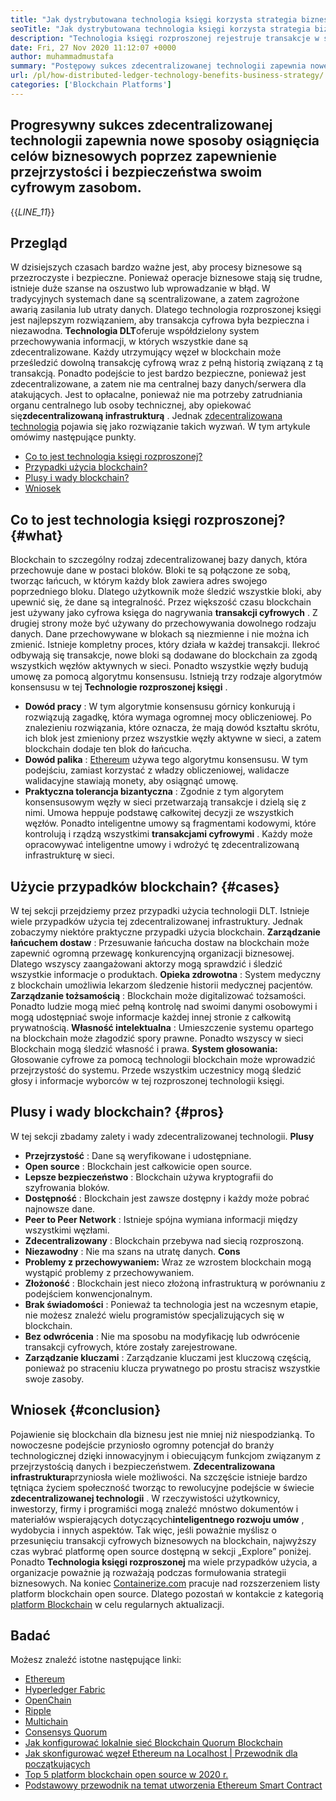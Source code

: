```yaml
---
title: "Jak dystrybutowana technologia księgi korzysta strategia biznesowa" 
seoTitle: "Jak dystrybutowana technologia księgi korzysta strategia biznesowa" 
description: "Technologia księgi rozproszonej rejestruje transakcje w sposób możliwy do identyfikowania. W tym artykule mówi się o wpływie zdecentralizowanej technologii na biznes." 
date: Fri, 27 Nov 2020 11:12:07 +0000
author: muhammadmustafa
summary: "Postępowy sukces zdecentralizowanej technologii zapewnia nowe sposoby osiągnięcia celów biznesowych poprzez zapewnienie przejrzystości i wzmacniacza; Bezpieczeństwo swoich aktywów cyfrowych." 
url: /pl/how-distributed-ledger-technology-benefits-business-strategy/
categories: ['Blockchain Platforms']
---
```


## Progresywny sukces zdecentralizowanej technologii zapewnia nowe sposoby osiągnięcia celów biznesowych poprzez zapewnienie przejrzystości i bezpieczeństwa swoim cyfrowym zasobom.
{{_LINE_11_}}

## Przegląd
W dzisiejszych czasach bardzo ważne jest, aby procesy biznesowe są przezroczyste i bezpieczne. Ponieważ operacje biznesowe stają się trudne, istnieje duże szanse na oszustwo lub wprowadzanie w błąd. W tradycyjnych systemach dane są scentralizowane, a zatem zagrożone awarią zasilania lub utraty danych. Dlatego technologia rozproszonej księgi jest najlepszym rozwiązaniem, aby transakcja cyfrowa była bezpieczna i niezawodna. **Technologia DLT**oferuje współdzielony system przechowywania informacji, w których wszystkie dane są zdecentralizowane. Każdy utrzymujący węzeł w blockchain może prześledzić dowolną transakcję cyfrową wraz z pełną historią związaną z tą transakcją. Ponadto podejście to jest bardzo bezpieczne, ponieważ jest zdecentralizowane, a zatem nie ma centralnej bazy danych/serwera dla atakujących. Jest to opłacalne, ponieważ nie ma potrzeby zatrudniania organu centralnego lub osoby technicznej, aby opiekować się**zdecentralizowaną infrastrukturą** . Jednak [zdecentralizowana technologia][1] pojawia się jako rozwiązanie takich wyzwań.
W tym artykule omówimy następujące punkty.
  * [Co to jest technologia księgi rozproszonej?][2]
  * [Przypadki użycia blockchain?][3]
  * [Plusy i wady blockchain?][4]
  * [Wniosek][5]

## Co to jest technologia księgi rozproszonej? {#what}

Blockchain to szczególny rodzaj zdecentralizowanej bazy danych, która przechowuje dane w postaci bloków. Bloki te są połączone ze sobą, tworząc łańcuch, w którym każdy blok zawiera adres swojego poprzedniego bloku. Dlatego użytkownik może śledzić wszystkie bloki, aby upewnić się, że dane są integralność. Przez większość czasu blockchain jest używany jako cyfrowa księga do nagrywania **transakcji cyfrowych** . Z drugiej strony może być używany do przechowywania dowolnego rodzaju danych. Dane przechowywane w blokach są niezmienne i nie można ich zmienić.
Istnieje kompletny proces, który działa w każdej transakcji. Ilekroć odbywają się transakcje, nowe bloki są dodawane do blockchain za zgodą wszystkich węzłów aktywnych w sieci. Ponadto wszystkie węzły budują umowę za pomocą algorytmu konsensusu. Istnieją trzy rodzaje algorytmów konsensusu w tej **Technologie rozproszonej księgi** .
* **Dowód pracy** : W tym algorytmie konsensusu górnicy konkurują i rozwiązują zagadkę, która wymaga ogromnej mocy obliczeniowej. Po znalezieniu rozwiązania, które oznacza, że ​​mają dowód kształtu skrótu, ich blok jest zmieniony przez wszystkie węzły aktywne w sieci, a zatem blockchain dodaje ten blok do łańcucha.
* **Dowód palika** : [Ethereum][6] używa tego algorytmu konsensusu. W tym podejściu, zamiast korzystać z władzy obliczeniowej, walidacze walidacyjne stawiają monety, aby osiągnąć umowę.
* **Praktyczna tolerancja bizantyczna** : Zgodnie z tym algorytem konsensusowym węzły w sieci przetwarzają transakcje i dzielą się z nimi. Umowa heppuje podstawę całkowitej decyzji ze wszystkich węzłów.
Ponadto inteligentne umowy są fragmentami kodowymi, które kontrolują i rządzą wszystkimi **transakcjami cyfrowymi** . Każdy może opracowywać inteligentne umowy i wdrożyć tę zdecentralizowaną infrastrukturę w sieci.

## Użycie przypadków blockchain? {#cases}

W tej sekcji przejdziemy przez przypadki użycia technologii DLT. Istnieje wiele przypadków użycia tej zdecentralizowanej infrastruktury. Jednak zobaczymy niektóre praktyczne przypadki użycia blockchain.
**Zarządzanie łańcuchem dostaw** : Przesuwanie łańcucha dostaw na blockchain może zapewnić ogromną przewagę konkurencyjną organizacji biznesowej. Dlatego wszyscy zaangażowani aktorzy mogą sprawdzić i śledzić wszystkie informacje o produktach.
**Opieka zdrowotna** : System medyczny z blockchain umożliwia lekarzom śledzenie historii medycznej pacjentów.
**Zarządzanie tożsamością** : Blockchain może digitalizować tożsamości. Ponadto ludzie mogą mieć pełną kontrolę nad swoimi danymi osobowymi i mogą udostępniać swoje informacje każdej innej stronie z całkowitą prywatnością.
**Własność intelektualna** : Umieszczenie systemu opartego na blockchain może złagodzić spory prawne. Ponadto wszyscy w sieci Blockchain mogą śledzić własność i prawa.
**System głosowania:**  Głosowanie cyfrowe za pomocą technologii blockchain może wprowadzić przejrzystość do systemu. Przede wszystkim uczestnicy mogą śledzić głosy i informacje wyborców w tej rozproszonej technologii księgi.

## Plusy i wady blockchain? {#pros}

W tej sekcji zbadamy zalety i wady zdecentralizowanej technologii.
**Plusy** 
* **Przejrzystość** : Dane są weryfikowane i udostępniane.
* **Open source** : Blockchain jest całkowicie open source.
* **Lepsze bezpieczeństwo** : Blockchain używa kryptografii do szyfrowania bloków.
* **Dostępność** : Blockchain jest zawsze dostępny i każdy może pobrać najnowsze dane.
* **Peer to Peer Network** : Istnieje spójna wymiana informacji między wszystkimi węzłami.
* **Zdecentralizowany** : Blockchain przebywa nad siecią rozproszoną.
* **Niezawodny** : Nie ma szans na utratę danych.
**Cons**
* **Problemy z przechowywaniem:**  Wraz ze wzrostem blockchain mogą wystąpić problemy z przechowywaniem.
* **Złożoność** : Blockchain jest nieco złożoną infrastrukturą w porównaniu z podejściem konwencjonalnym.
* **Brak świadomości** : Ponieważ ta technologia jest na wczesnym etapie, nie możesz znaleźć wielu programistów specjalizujących się w blockchain.
* **Bez odwrócenia** : Nie ma sposobu na modyfikację lub odwrócenie transakcji cyfrowych, które zostały zarejestrowane.
* **Zarządzanie kluczami** : Zarządzanie kluczami jest kluczową częścią, ponieważ po straceniu klucza prywatnego po prostu stracisz wszystkie swoje zasoby.

## Wniosek {#conclusion}

Pojawienie się blockchain dla biznesu jest nie mniej niż niespodzianką. To nowoczesne podejście przyniosło ogromny potencjał do branży technologicznej dzięki innowacyjnym i obiecującym funkcjom związanym z przejrzystością danych i bezpieczeństwem. **Zdecentralizowana infrastruktura**przyniosła wiele możliwości. Na szczęście istnieje bardzo tętniąca życiem społeczność tworząc to rewolucyjne podejście w świecie **zdecentralizowanej technologii** . W rzeczywistości użytkownicy, inwestorzy, firmy i programiści mogą znaleźć mnóstwo dokumentów i materiałów wspierających dotyczących**inteligentnego rozwoju umów** , wydobycia i innych aspektów. Tak więc, jeśli poważnie myślisz o przesunięciu transakcji cyfrowych biznesowych na blockchain, najwyższy czas wybrać platformę open source dostępną w sekcji „Explore” poniżej.
Ponadto **Technologia księgi rozproszonej** ma wiele przypadków użycia, a organizacje poważnie ją rozważają podczas formułowania strategii biznesowych. Na koniec [Containerize.com][7] pracuje nad rozszerzeniem listy platform blockchain open source. Dlatego pozostań w kontakcie z kategorią [platform Blockchain][1] w celu regularnych aktualizacji.

## Badać
Możesz znaleźć istotne następujące linki:
  * [Ethereum][6]
  * [Hyperledger Fabric][8]
  * [OpenChain][9]
  * [Ripple][10]
  * [Multichain][11]
  * [Consensys Quorum][12]
  * [Jak konfigurować lokalnie sieć Blockchain Quorum Blockchain][13]
  * [Jak skonfigurować węzeł Ethereum na Localhost | Przewodnik dla początkujących][14]
  * [Top 5 platform blockchain open source w 2020 r.][15]
  * [Podstawowy przewodnik na temat utworzenia Ethereum Smart Contract][16]



[1]: https://products.containerize.com/blockchain-platforms/
[2]: #what
[3]: #cases
[4]: #pros
[5]: #conclusion
[6]: https://products.containerize.com/blockchain-platforms/ethereum
[7]: https://www.containerize.com/
[8]: https://products.containerize.com/blockchain-platforms/hyperledger-fabric
[9]: https://products.containerize.com/blockchain-platforms/openchain
[10]: https://products.containerize.com/blockchain-platforms/ripple
[11]: https://products.containerize.com/blockchain-platforms/multichain
[12]: https://products.containerize.com/blockchain-platforms/consensys-quorum
[13]: https://blog.containerize.com/blockchain-platforms/how-to-setup-consensys-quorum-blockchain-network-locally/
[14]: https://blog.containerize.com/blockchain-platforms/what-is-testnet-how-to-deploy-it-ethereum-testnet/
[15]: https://blog.containerize.com/blockchain-platforms/top-5-open-source-blockchain-platforms-in-2020/
[16]: https://blog.containerize.com/

